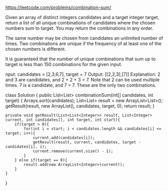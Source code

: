 https://leetcode.com/problems/combination-sum/

Given an array of distinct integers candidates and a target integer target, return a list of all unique combinations of candidates where the chosen numbers sum to target. You may return the combinations in any order.

The same number may be chosen from candidates an unlimited number of times. Two combinations are unique if the frequency of at least one of the chosen numbers is different.

It is guaranteed that the number of unique combinations that sum up to target is less than 150 combinations for the given input.

nput: candidates = [2,3,6,7], target = 7
Output: [[2,2,3],[7]]
Explanation:
2 and 3 are candidates, and 2 + 2 + 3 = 7. Note that 2 can be used multiple times.
7 is a candidate, and 7 = 7.
These are the only two combinations.

class Solution {
    public List<List<Integer>> combinationSum(int[] candidates, int target) {
        Arrays.sort(candidates);
        List<List<Integer>> result = new ArrayList<List<Integer>>();
        getResult(result, new ArrayList<Integer>(), candidates, target, 0);
        return result;
    }
    
    private void getResult(List<List<Integer>> result, List<Integer> current, int candidates[], int target, int start){
        if(target > 0){
            for(int i = start; i < candidates.length && candidates[i] <= target; i++){
                current.add(candidates[i]);
                getResult(result, current, candidates, target - candidates[i], i);
                current.remove(current.size() - 1);
            }
        } else if(target == 0){
            result.add(new ArrayList<Integer>(current));
        }
    }
}